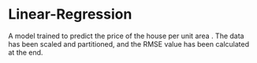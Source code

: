 # Linear-Regression
A model trained to predict the price of the house per unit area .
The data has been scaled and partitioned, and the RMSE value has been calculated at the end.
